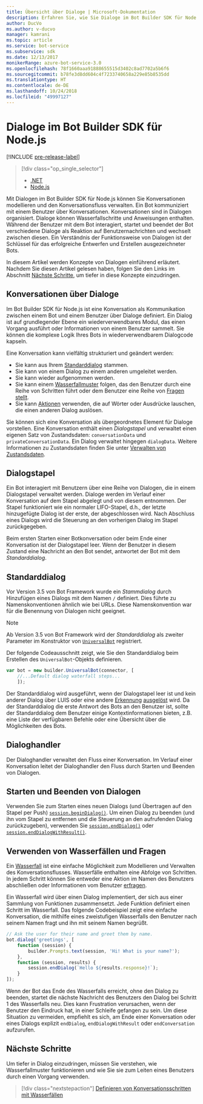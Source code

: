 ```yaml
---
title: Übersicht über Dialoge | Microsoft-Dokumentation
description: Erfahren Sie, wie Sie Dialoge im Bot Builder SDK für Node.js verwenden, um Konversationen zu modellieren und den Konversationsfluss zu verwalten.
author: DucVo
ms.author: v-ducvo
manager: kamrani
ms.topic: article
ms.service: bot-service
ms.subservice: sdk
ms.date: 12/13/2017
monikerRange: azure-bot-service-3.0
ms.openlocfilehash: 78f1660aaa91888655515d3402c8ad7702a5b6f6
ms.sourcegitcommit: b78fe3d8dd604c4f7233740658a229e85b8535dd
ms.translationtype: HT
ms.contentlocale: de-DE
ms.lasthandoff: 10/24/2018
ms.locfileid: "49997127"
---
```

# <a name="dialogs-in-the-bot-builder-sdk-for-nodejs"></a>Dialoge im Bot Builder SDK für Node.js

[!INCLUDE [pre-release-label](../includes/pre-release-label-v3.md)]

> [!div class="op_single_selector"]
> - [.NET](../dotnet/bot-builder-dotnet-dialogs.md)
> - [Node.js](../nodejs/bot-builder-nodejs-dialog-overview.md)

Mit Dialogen im Bot Builder SDK für Node.js können Sie Konversationen modellieren und den Konversationsfluss verwalten. Ein Bot kommuniziert mit einem Benutzer über Konversationen. Konversationen sind in Dialogen organisiert. Dialoge können Wasserfallschritte und Anweisungen enthalten. Während der Benutzer mit dem Bot interagiert, startet und beendet der Bot verschiedene Dialoge als Reaktion auf Benutzernachrichten und wechselt zwischen diesen. Ein Verständnis der Funktionsweise von Dialogen ist der Schlüssel für das erfolgreiche Entwerfen und Erstellen ausgezeichneter Bots. 

In diesem Artikel werden Konzepte von Dialogen einführend erläutert. Nachdem Sie diesen Artikel gelesen haben, folgen Sie den Links im Abschnitt [Nächste Schritte](#next-steps), um tiefer in diese Konzepte einzudringen.

## <a name="conversations-through-dialogs"></a>Konversationen über Dialoge

Im Bot Builder SDK für Node.js ist eine Konversation als Kommunikation zwischen einem Bot und einem Benutzer über Dialoge definiert. Ein Dialog ist auf grundlegender Ebene ein wiederverwendbares Modul, das einen Vorgang ausführt oder Informationen von einem Benutzer sammelt. Sie können die komplexe Logik Ihres Bots in wiederverwendbarem Dialogcode kapseln.

Eine Konversation kann vielfältig strukturiert und geändert werden:

- Sie kann aus Ihrem [Standarddialog](#default-dialog) stammen.
- Sie kann von einem Dialog zu einem anderen umgeleitet werden.
- Sie kann wieder aufgenommen werden.
- Sie kann einem [Wasserfallmuster](bot-builder-nodejs-dialog-waterfall.md) folgen, das den Benutzer durch eine Reihe von Schritten führt oder dem Benutzer eine Reihe von [Fragen stellt](bot-builder-nodejs-dialog-prompt.md).
- Sie kann [Aktionen](bot-builder-nodejs-dialog-actions.md) verwenden, die auf Wörter oder Ausdrücke lauschen, die einen anderen Dialog auslösen. 

Sie können sich eine Konversation als übergeordnetes Element für Dialoge vorstellen. Eine Konversation enthält einen *Dialogstapel* und verwaltet einen eigenen Satz von Zustandsdaten: `conversationData` und `privateConversationData`. Ein Dialog verwaltet hingegen `dialogData`. Weitere Informationen zu Zustandsdaten finden Sie unter [Verwalten von Zustandsdaten](bot-builder-nodejs-state.md).

## <a name="dialog-stack"></a>Dialogstapel

Ein Bot interagiert mit Benutzern über eine Reihe von Dialogen, die in einem Dialogstapel verwaltet werden. Dialoge werden im Verlauf einer Konversation auf dem Stapel abgelegt und von diesem entnommen. Der Stapel funktioniert wie ein normaler LIFO-Stapel, d.h., der letzte hinzugefügte Dialog ist der erste, der abgeschlossen wird. Nach Abschluss eines Dialogs wird die Steuerung an den vorherigen Dialog im Stapel zurückgegeben.

Beim ersten Starten einer Botkonversation oder beim Ende einer Konversation ist der Dialogstapel leer. Wenn der Benutzer in diesem Zustand eine Nachricht an den Bot sendet, antwortet der Bot mit dem *Standarddialog*.

## <a name="default-dialog"></a>Standarddialog

Vor Version 3.5 von Bot Framework wurde ein *Stammdialog* durch Hinzufügen eines Dialogs mit dem Namen `/` definiert. Dies führte zu Namenskonventionen ähnlich wie bei URLs. Diese Namenskonvention war für die Benennung von Dialogen nicht geeignet. 

> [!NOTE]
> Ab Version 3.5 von Bot Framework wird der *Standarddialog* als zweiter Parameter im Konstruktor von [`UniversalBot`](https://docs.botframework.com/en-us/node/builder/chat-reference/classes/_botbuilder_d_.universalbot.html#constructor) registriert.  

Der folgende Codeausschnitt zeigt, wie Sie den Standarddialog beim Erstellen des `UniversalBot`-Objekts definieren.

```javascript
var bot = new builder.UniversalBot(connector, [
    //...Default dialog waterfall steps...
    ]);
```

Der Standarddialog wird ausgeführt, wenn der Dialogstapel leer ist und kein anderer Dialog über LUIS oder eine andere [Erkennung](bot-builder-nodejs-recognize-intent-messages.md) [ausgelöst](bot-builder-nodejs-dialog-actions.md) wird. Da der Standarddialog die erste Antwort des Bots an den Benutzer ist, sollte der Standarddialog dem Benutzer einige Kontextinformationen bieten, z.B. eine Liste der verfügbaren Befehle oder eine Übersicht über die Möglichkeiten des Bots.

## <a name="dialog-handlers"></a>Dialoghandler

Der Dialoghandler verwaltet den Fluss einer Konversation. Im Verlauf einer Konversation leitet der Dialoghandler den Fluss durch Starten und Beenden von Dialogen. 

## <a name="starting-and-ending-dialogs"></a>Starten und Beenden von Dialogen

Verwenden Sie zum Starten eines neuen Dialogs (und Übertragen auf den Stapel per Push) [`session.beginDialog()`](http://docs.botframework.com/en-us/node/builder/chat-reference/classes/_botbuilder_d_.session#begindialog). Um einen Dialog zu beenden (und ihn vom Stapel zu entfernen und die Steuerung an den aufrufenden Dialog zurückzugeben), verwenden Sie [`session.endDialog()`](http://docs.botframework.com/en-us/node/builder/chat-reference/classes/_botbuilder_d_.session#enddialog) oder [`session.endDialogWithResult()`](http://docs.botframework.com/en-us/node/builder/chat-reference/classes/_botbuilder_d_.session#enddialogwithresult). 

## <a name="using-waterfalls-and-prompts"></a>Verwenden von Wasserfällen und Fragen

Ein [Wasserfall](bot-builder-nodejs-dialog-waterfall.md) ist eine einfache Möglichkeit zum Modellieren und Verwalten des Konversationsflusses. Wasserfälle enthalten eine Abfolge von Schritten. In jedem Schritt können Sie entweder eine Aktion im Namen des Benutzers abschließen oder Informationen vom Benutzer [erfragen](bot-builder-nodejs-dialog-prompt.md).

Ein Wasserfall wird über einen Dialog implementiert, der sich aus einer Sammlung von Funktionen zusammensetzt. Jede Funktion definiert einen Schritt im Wasserfall. Das folgende Codebeispiel zeigt eine einfache Konversation, die mithilfe eines zweistufigen Wasserfalls den Benutzer nach seinem Namen fragt und ihn mit seinem Namen begrüßt.

```javascript
// Ask the user for their name and greet them by name.
bot.dialog('greetings', [
    function (session) {
        builder.Prompts.text(session, 'Hi! What is your name?');
    },
    function (session, results) {
        session.endDialog(`Hello ${results.response}!`);
    }
]);
```

Wenn der Bot das Ende des Wasserfalls erreicht, ohne den Dialog zu beenden, startet die nächste Nachricht des Benutzers den Dialog bei Schritt 1 des Wasserfalls neu. Dies kann Frustration verursachen, wenn der Benutzer den Eindruck hat, in einer Schleife gefangen zu sein. Um diese Situation zu vermeiden, empfiehlt es sich, am Ende einer Konversation oder eines Dialogs explizit `endDialog`, `endDialogWithResult` oder `endConversation` aufzurufen.

## <a name="next-steps"></a>Nächste Schritte

Um tiefer in Dialog einzudringen, müssen Sie verstehen, wie Wasserfallmuster funktionieren und wie Sie sie zum Leiten eines Benutzers durch einen Vorgang verwenden.

> [!div class="nextstepaction"]
> [Definieren von Konversationsschritten mit Wasserfällen](bot-builder-nodejs-dialog-waterfall.md)
